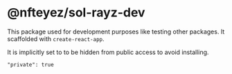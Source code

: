 # @nfteyez/sol-rayz-dev

This package used for development purposes like testing other packages.
It scaffolded with `create-react-app`.

It is implicitly set to to be hidden from public access to avoid installing.

```
"private": true
```
